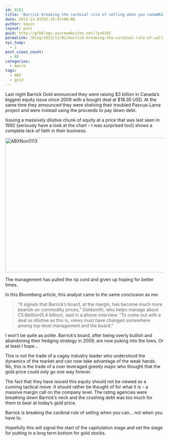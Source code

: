 ```yaml
---
id: 6181
title: 'Barrick breaking the cardinal rule of selling when you can&#8230; not when you have to&#8230;'
date: 2013-11-01T07:10:47+00:00
author: kevin
layout: post
guid: http://gfbblogs.azurewebsites.net/?p=6181
permalink: /blog/2013/11/01/barrick-breaking-the-cardinal-rule-of-selling-when-you-can-not-when-you-have-to/
xyz_twap:
  - 1
post_views_count:
  - 88
categories:
  - macro
tags:
  - ABX
  - gold
---
```

Last night Barrick Gold announced they were raising $3 billion in Canada&#8217;s biggest equity issue since 2009 with a bought deal at $18.35 USD. At the same time they announced they were shelving their troubled Pascua-Lama project and were instead using the proceeds to pay down debt.

Issuing a massively dilutive chunk of equity at a price that was last seen in 1992 (seriously have a look at the chart &#8211; I was surprised too!) shows a complete lack of faith in their business. 

<img style="display:block; margin-left:auto; margin-right:auto;" src="http://themacrotourist.com/blogs/2013/11/ABXNov0113.gif" alt="ABXNov0113" title="ABXNov0113.gif" border="0" width="600" height="429" />

The management has pulled the rip cord and given up hoping for better times.

In this Bloomberg article, this analyst came to the same conclusion as me:

> “It signals that Barrick’s board, at the margin, has become much more bearish on commodity prices,” Goldsmith, who helps manage about C$5.6 billion ($5.4 billion), said in a phone interview. “To come out with a deal as dilutive as this is, views must have changed somewhere among top-level management and the board.” 

I won&#8217;t be quite as polite. Barrick&#8217;s board, after being overly bullish and abandoning their hedging strategy in 2009, are now puking into the lows. Or at least I hope&#8230;

This is not the trade of a cagey industry leader who understood the dynamics of the market and can now take advantage of the weak hands. No, this is the trade of a over leveraged greedy major who thought that the gold price could only go one way forever. 

The fact that they have issued this equity should not be viewed as a cunning tactical move. It should rather be thought of for what it is &#8211; a massive margin call on the company level. The rating agencies were breathing down Barrick&#8217;s neck and the crushing debt was too much for them to bear at today&#8217;s gold price. 

Barrick is breaking the cardinal rule of selling when you can&#8230; not when you have to.

Hopefully this will signal the start of the capitulation stage and set the stage for putting in a long term bottom for gold stocks.